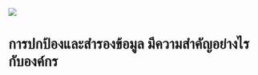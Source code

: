 ![](https://www.catcyfence.com/it-security/wp-content/uploads/2021/03/server-final-1.jpg)

# การปกป้องและสำรองข้อมูล มีความสำคัญอย่างไรกับองค์กร
